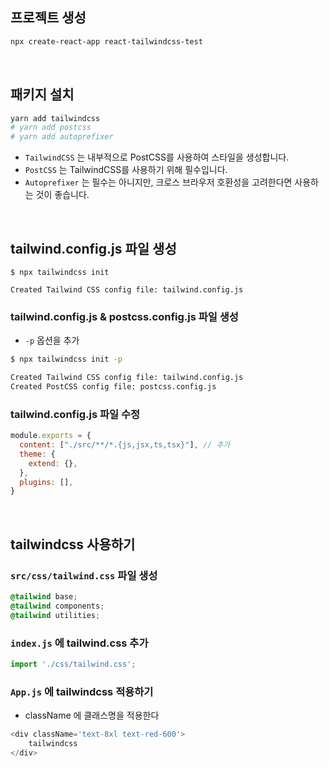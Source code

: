 
## 프로젝트 생성
```bash
npx create-react-app react-tailwindcss-test
```

<br>

## 패키지 설치
```bash
yarn add tailwindcss
# yarn add postcss
# yarn add autoprefixer
```

- `TailwindCSS` 는 내부적으로 PostCSS를 사용하여 스타일을 생성합니다.
- `PostCSS` 는 TailwindCSS를 사용하기 위해 필수입니다.
- `Autoprefixer` 는 필수는 아니지만, 크로스 브라우저 호환성을 고려한다면 사용하는 것이 좋습니다.

<br>

## tailwind.config.js 파일 생성
```bas성
$ npx tailwindcss init

Created Tailwind CSS config file: tailwind.config.js
```

### tailwind.config.js & postcss.config.js 파일 생성
- `-p` 옵션을 추가
```bash
$ npx tailwindcss init -p

Created Tailwind CSS config file: tailwind.config.js
Created PostCSS config file: postcss.config.js
```

### tailwind.config.js 파일 수정
```javascript
module.exports = {
  content: ["./src/**/*.{js,jsx,ts,tsx}"], // 추가
  theme: {
    extend: {},
  },
  plugins: [],
}
```

<br>

## tailwindcss 사용하기

### `src/css/tailwind.css` 파일 생성
```css
@tailwind base;
@tailwind components;
@tailwind utilities;
```

### `index.js` 에 tailwind.css 추가
```javascript
import './css/tailwind.css';
```

### `App.js` 에 tailwindcss 적용하기
- className 에 클래스명을 적용한다
```javascript
<div className='text-8xl text-red-600'>
    tailwindcss
</div>
```
